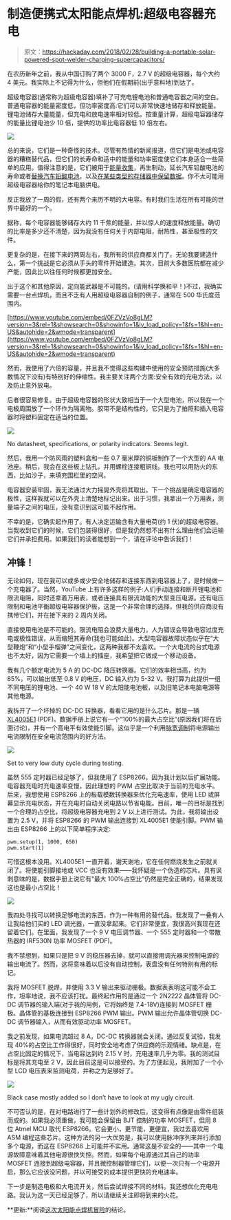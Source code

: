 # 制造便携式太阳能点焊机:超级电容器充电

> 原文：<https://hackaday.com/2018/02/28/building-a-portable-solar-powered-spot-welder-charging-supercapacitors/>

在农历新年之前，我从中国订购了两个 3000 F，2.7 V 的超级电容器，每个大约 4 美元。我实际上不记得为什么，但他们在假期前(出乎意料地)到达了。

超级电容器(通常称为超级电容器)填补了可充电锂电池和普通电容器之间的空白。普通电容器的能量密度低，但功率密度高:它们可以非常快速地储存和释放能量。锂电池储存大量能量，但充电和放电速率相对较低。按重量计算，超级电容器储存的能量比锂电池少 10 倍，提供的功率比电容器低 10 倍左右。

[![](img/5edeba3aa14fa2d32702543419680ef7.png)](https://hackaday.com/wp-content/uploads/2018/02/supercapacitors_chart2.jpg)

总的来说，它们是一种奇怪的技术。尽管有热情的新闻报道，但它们是电池或电容器的糟糕替代品，但它们的长寿命和适中的能量和功率密度使它们本身适合一些简单的应用。值得注意的是，它们被用于[能量收集](http://hackaday.com/2017/05/15/hackaday-prize-entry-self-sustained-low-power-nodes/)，再生制动，延长汽车铅酸电池的寿命或者[替换汽车铅酸电池](http://hackaday.com/2014/10/18/replacing-the-lead-in-a-motorcycle-battery-with-supercaps/)，以及[在某些类型的存储器中保留数据](http://hackaday.com/2015/10/19/mostly-non-volatile-memory-with-supercapacitors/)。你不太可能用超级电容器给你的笔记本电脑供电。

反正我放了一周的假，还有两个来历不明的大电容。有时我们生活在所有可能的世界中最好的一个。

据称，每个电容器能够储存大约 11 千焦的能量，并以惊人的速度释放能量。确切的比率是多少还不清楚，因为我没有任何关于内部电阻，耐热性，甚至极性的文件。

更复杂的是，在接下来的两周左右，我所有的供应商都关门了。无论我要建造什么，第一个挑战是它必须从手头的零件开始建造。其次，目前大多数医院都在减少产能，因此比以往任何时候都更加安全。

出于这个和其他原因，定向能武器是不可能的。(请用科学换和平！)不过，我确实需要一台点焊机，而且不乏有人用超级电容器自制的例子，通常在 500 华氏度范围内。

 [https://www.youtube.com/embed/0FZVzVo8gLM?version=3&rel=1&showsearch=0&showinfo=1&iv_load_policy=1&fs=1&hl=en-US&autohide=2&wmode=transparent](https://www.youtube.com/embed/0FZVzVo8gLM?version=3&rel=1&showsearch=0&showinfo=1&iv_load_policy=1&fs=1&hl=en-US&autohide=2&wmode=transparent)



然而，我使用了六倍的容量，并且我不觉得这些构建中使用的安全预防措施(大多数情况下没有)有特别好的伸缩性。我主要关注两个方面:安全有效的充电方法，以及防止意外放电。

后者很容易修复。由于超级电容器的形状大致相当于一个大型电池，所以我在一个电极周围放了一个环作为隔离物。胶带不是结构性的，它只是为了拍照和插入电容器时将塑料固定在适当的位置。

[![](img/2ec7c91f0cb06c1a6dd1bd0a9d3815ac.png)](https://hackaday.com/wp-content/uploads/2018/02/capacitor-spacer_thumbnail.png)

No datasheet, specifications, or polarity indicators. Seems legit.

然后，我用一个防风雨的塑料盒和一些 0.7 毫米厚的铜板制作了一个大型的 AA 电池座。稍后，我会在这些板上钻孔，并用螺栓连接粗铜线。我也可以用防火的东西，比如沙子，来填充围栏里的空间。

电容器安装牢固，我无法通过大力摇晃外壳将其取出。下一个挑战是确定电容器的极性，这样我就可以在外壳上清楚地标记出来。出于习惯，我拿出一个万用表，测量端子之间的电压，没有意识到这可能不起作用。

不幸的是，它确实起作用了。有人决定运输含有大量电荷(约 1 伏)的超级电容器。当我收到它们的时候，它们包装得很好，但是我仍然想不出有什么理由他们会运输它们并承担费用。如果我们的读者能想到一个，请在评论中告诉我们！

## 冲锋！

无论如何，现在我可以或多或少安全地储存和连接东西到电容器上了，是时候做一个充电器了。当然，YouTube 上有许多这样的例子:人们手动连接和断开锂电池和限流电阻，同时还拿着万用表，或者连接具有限流功能的大型变压电源。还有电压限制和电池平衡超级电容器保护板，这是一个非常合理的选择，但我的供应商没有携带它们，并在接下来的 2 周内关闭。

直接使用电池是不可能的。限流电阻会浪费大量电力，人为错误会导致电容过度充电或极性错误，从而缩短其寿命(我也可能如此)。大型电容器故障状态似乎在“大型鞭炮”和“小型手榴弹”之间变化，这两种我都不太喜欢。一个大电流的台式电源也不太好，因为它需要一个墙上的插座，我希望把它做成一个移动设备。

我有几个额定电流为 5 A 的 DC-DC 降压转换器。它们的效率相当高，约为 85%，可以输出低至 0.8 V 的电压，DC 输入约为 5-32 V。我打算为此提供一组不同电压的锂电池、一个 40 W 18 V 的太阳能电池板，以及旧笔记本电脑电源等其他电源。

我拆开了一个坏掉的 DC-DC 转换器，看看它用的是什么芯片。那是一辆 [XL4005E1](http://www.xlsemi.com/datasheet/XL4005%20datasheet.pdf) (PDF)。数据手册上说它有一个“100%的最大占空比”(原因我们将在后面讨论)，并有一个高电平有效使能引脚。这似乎是一个利用[脉宽调制](http://en.wikipedia.org/wiki/Pulse-width_modulation)将电源输出电流限制在安全电流范围内的好方法。

![](img/84aeefe7bb0921f4568da38b8361db37.png)

Set to very low duty cycle during testing.

虽然 555 定时器已经足够了，但我使用了 ESP8266，因为我计划以后扩展功能。电容器充电时充电速率变慢，因此理想的 PWM 占空比取决于当前的充电水平。后来，我想使用 ESP8266 上的板载模数转换器来优化充电速率，使用 LED 或屏幕显示充电状态，并在充电时自动关闭电路以节省电能。目前，唯一的目标是找到一个合理的占空比，将超级电容器充电到 2 V 以上进行测试。为此，我将输出设置为 2.5 V，并将 ESP8266 的 PWM 输出连接到 XL4005E1 使能引脚。PWM 输出由 ESP8266 上的以下简单程序决定:

```
pwm.setup(1, 1000, 650)
pwm.start(1)
```

可惜这根本没用。XL4005E1 一直开着，谢天谢地，它在任何燃烧发生之前就关闭了。将使能引脚接地或 VCC 也没有效果——我怀疑是一个伪造的芯片。具有讽刺意味的是，数据手册上说它有“最大 100%占空比”仍然是完全正确的，结果发现这也是最小占空比！

[![](img/6cc304be968b52d3c20faf518338209c.png)](https://hackaday.com/wp-content/uploads/2018/02/led-dimmer_thumbnail.png)

我四处寻找可以转换足够电流的东西，作为一种有用的替代品。我发现了一叠有人让我给他们买的 LED 调光器，一直没拿起来。它们非常便宜，我很高兴我现在还留着它们。在里面，我发现了一个 9 V 电压调节器、一个 555 定时器和一个带散热器的 IRF530N 功率 MOSFET (PDF)。

我不禁想到，如果只是把 9 V 的稳压器去掉，就可以直接用调光器来控制电源的输出电流了。然而，这将意味着以后没有自动控制，表盘没有任何特别有用的标记。

我将 MOSFET 脱焊，并使用 3.3 V 输出来驱动栅极。数据表表明这可能不会工作，坦率地说，我不应该打扰。最终起作用的是通过一个 2N2222 晶体管将 DC-DC 调节器的输入端(对于我的用例，它将始终是 7.4-18V)连接到 MOSFET 栅极。晶体管的基极连接到 ESP8266 PWM 输出。PWM 输出允许晶体管切换 DC-DC 调节器输入，从而有效驱动功率 MOSFET。

我之前发现，如果电流超过 8 A，DC-DC 转换器就会关闭。通过反复试验，我发现 40%的占空比工作得很好，同时安全地考虑了供应商的乐观情绪。缺点是，在占空比固定的情况下，当电容达到约 2.15 V 时，充电速率几乎为零。我的测试目标是将其充电至 2 V，因此目前这是可以接受的。为了方便起见，我附加了一个小型 LCD 电压表来监测电荷，并称之为足够好了。

[![](img/3d01ffd35c9df73c0de3597660e933e9.png)](https://hackaday.com/wp-content/uploads/2018/02/finished_kludge.png)

Black case mostly added so I don’t have to look at my ugly circuit.

不可否认的是，在对电路进行了一些计划外的修改后，这变得有点像是由零件组装而成的。如果我必须重做，我可能会保留由 BJT 控制的功率 MOSFET，但用 8 位 Atmel MCU 取代 ESP8266。它会更小，更节能，更便宜，我过去喜欢用 ASM 编程这些芯片。这种方法的另一大优势是，我可以使用脉冲序列来并行添加多个电源，而这在 ESP8266 上可能并不实用。通常这是不安全的——其中一个电源故障意味着其他电源很快失控。然而，如果每个电源通过其自己的功率 MOSFET 连接到超级电容器，并且微控制器管理它们，以便一次只有一个电源开启，那么它应该没问题，并以可接受的成本提供更快的充电速率。

下一步是制造电极和大电流开关，然后尝试焊接不同的材料。我还想优化充电电路。我认为这一天已经足够了，所以请继续关注即将到来的火花。

**更新:**阅读[这次太阳能点焊机冒险](https://hackaday.com/2018/03/15/building-a-portable-solar-powered-spot-welder-nearly-practical/)的结论。